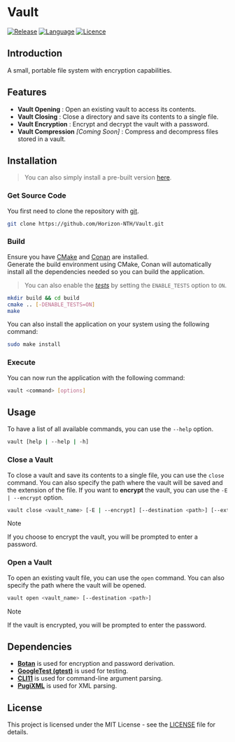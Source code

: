 # Vault

[![Release](https://img.shields.io/badge/Release-v3.0-blueviolet)](https://github.com/Horizon-NTH/Vault/releases)
[![Language](https://img.shields.io/badge/Language-C%2B%2B-0052cf)](https://en.wikipedia.org/wiki/C++)
[![Licence](https://img.shields.io/badge/License-MIT-yellow.svg)](LICENSE)

## Introduction

A small, portable file system with encryption capabilities.

## Features

- **Vault Opening** : Open an existing vault to access its contents.
- **Vault Closing** : Close a directory and save its contents to a single file.
- **Vault Encryption** : Encrypt and decrypt the vault with a password.
- **Vault Compression** _[Coming Soon]_ : Compress and decompress files stored in a vault.

## Installation

> You can also simply install a pre-built version [here](https://github.com/Horizon-NTH/Vault/releases).

### Get Source Code

You first need to clone the repository with [git](https://git-scm.com).

```bash
git clone https://github.com/Horizon-NTH/Vault.git
```

### Build

Ensure you have [CMake](https://cmake.org/) and [Conan](https://conan.io/) are installed.  
Generate the build environment using CMake, Conan will automatically install all the
dependencies needed so you can build the application.

> You can also enable the [_tests_](https://github.com/google/googletest) by setting the `ENABLE_TESTS` option to `ON`.

```bash
mkdir build && cd build
cmake .. [-DENABLE_TESTS=ON]
make 
```

You can also install the application on your system using the following command:

```bash
sudo make install
```

### Execute

You can now run the application with the following command:

```bash
vault <command> [options]
```

## Usage

To have a list of all available commands, you can use the `--help` option.

```bash
vault [help | --help | -h]
```

### Close a Vault

To close a vault and save its contents to a single file, you can use the `close` command.
You can also specify the path where the vault will be saved and the extension of the file.
If you want to **encrypt** the vault, you can use the `-E | --encrypt` option.

```bash
vault close <vault_name> [-E | --encrypt] [--destination <path>] [--extension <ext>]
```

> [!NOTE]
> If you choose to encrypt the vault, you will be prompted to enter a password.

### Open a Vault

To open an existing vault file, you can use the `open` command. You can also specify the path where the vault will be
opened.

```bash
vault open <vault_name> [--destination <path>]
```

> [!NOTE]
> If the vault is encrypted, you will be prompted to enter the password.

## Dependencies

- **[Botan](https://botan.randombit.net/)** is used for encryption and password derivation.
- **[GoogleTest (gtest)](https://github.com/google/googletest)** is used for testing.
- **[CLI11](https://github.com/CLIUtils/CLI11)** is used for command-line argument parsing.
- **[PugiXML](https://pugixml.org/)** is used for XML parsing.

## License

This project is licensed under the MIT License - see the [LICENSE](LICENSE) file for details.
